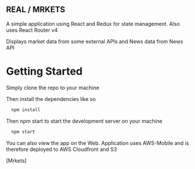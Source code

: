 ## REAL / MRKETS

A simple application using React and Redux for state management.
Also uses React Router v4 

Displays market data from some external APIs and News data from
News API 

# Getting Started 

Simply clone the repo to your machine 

Then install the dependencies like so 

``` Javascript 
  npm install 
```

Then npm start to start the development server on your machine 

``` Javascript 
  npm start 
```

You can also view the app on the Web. Application uses AWS-Mobile 
and is therefore deployed to AWS Cloudfront and S3 

[Mrkets]